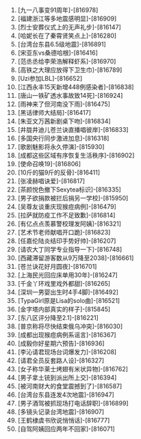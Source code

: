 
1. [九一八事变91周年]-[816978]
1. [福建浙江等多地震感明显]-[816909]
1. [烈士安葬仪式上的无声礼步]-[816147]
1. [哈妮长在了秦霄贤笑点上]-[816280]
1. [台湾台东县6.5级地震]-[816891]
1. [宋亚东vs桑德哈根]-[816416]
1. [范丞丞给李荣浩解释虾系]-[816970]
1. [高铁之大理应放得下卫生巾]-[816789]
1. [Uzi参加LBL]-[816652]
1. [江西永丰15天新增448例感染者]-[816838]
1. [唐山一铁矿透水事故致14死]-[816924]
1. [雨神来了但河南没下雨]-[816475]
1. [黑话律师大结局]-[816417]
1. [朱亚文万茜新剧桌下吻]-[816834]
1. [井胧井迪儿苍兰诀直播唱彼岸]-[816833]
1. [多国央行同步激进加息]-[816318]
1. [歌剧魅影将永久停演]-[815930]
1. [成都这些区域有序恢复生活秩序]-[816902]
1. [使命召唤19]-[816806]
1. [10斤的猫9斤的反骨]-[816411]
1. [张凌赫唱诀爱]-[816817]
1. [茶颜悦色撤下Sexytea标识]-[816335]
1. [男子欲捐款被拦后捐另一学校]-[815950]
1. [吴尊友谈重庆现猴痘病例]-[816479]
1. [拉萨就防疫工作不足致歉]-[816814]
1. [有亿点点羡慕警校理发阿姨]-[816321]
1. [艺术节老师献唱开口跪]-[816823]
1. [任嘉伦陆炎结印手势好帅]-[816207]
1. [请农大丁同学专业指导一下]-[816748]
1. [西藏滞留游客数从9万降至2038]-[816661]
1. [苍兰诀花好月圆夜]-[816701]
1. [上海民光回应床单用30年]-[816247]
1. [千金丫环戏里戏外都甜]-[816265]
1. [深圳一男婴出生时4手4脚]-[816492]
1. [TypaGirl原是Lisa的solo曲]-[816521]
1. [金字塔内部真实的样子]-[815845]
1. [东八区评分降至2.1]-[816221]
1. [普京称将尽快结束俄乌冲突]-[816030]
1. [成都出现猴痘病例系谣言]-[816367]
1. [成毅你好星期六预告]-[816936]
1. [李沁请君现场台词爆发力]-[816208]
1. [请君全员反套路人设]-[816327]
1. [女子称华莱士烤翅有米状异物]-[816762]
1. [男子拿土铳到派出所上交]-[816394]
1. [被河南财大的食堂震撼到了]-[816587]
1. [台湾台东县连发4次地震]-[816947]
1. [男子酒驾被抓现场打电话辞职]-[816899]
1. [多镜头记录台湾地震]-[816907]
1. [王鹤棣虞书欣说悄悄话]-[816777]
1. [自驾阿姨回应两年不回家]-[816071]